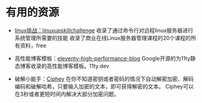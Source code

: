 # 有用的资源

* [linux挑战：linuxupskillchallenge](https://github.com/snori74/linuxupskillchallenge)
收录了通过命令行对远程linux服务器进行系统管理所需要的技能
收录了商业在线Linux服务器管理课程的20个课程的所有资料，free

* 高性能博客模板：[eleventy-high-performance-blog](https://github.com/google/eleventy-high-performance-blog)
Google开源的为11ty静态博客收录的高性能博客模板。11ty.dev

* 破解小能手：[Ciphey](https://github.com/Ciphey/Ciphey)
在你不知道密钥或者密码的情况下自动解密加密、解码编码和破解哈希，只要输入加密的文本，即可获得解密的文本。
Ciphey可以在3秒或者更短时间内解决大部分加密问题。
